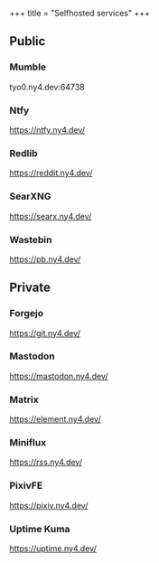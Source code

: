 +++
title = "Selfhosted services"
+++

## Public

### Mumble

tyo0.ny4.dev:64738

### Ntfy

https://ntfy.ny4.dev/

### Redlib

https://reddit.ny4.dev/

### SearXNG

https://searx.ny4.dev/

### Wastebin

https://pb.ny4.dev/

## Private

### Forgejo

https://git.ny4.dev/

### Mastodon

https://mastodon.ny4.dev/

### Matrix

https://element.ny4.dev/

### Miniflux

https://rss.ny4.dev/

### PixivFE

https://pixiv.ny4.dev/

### Uptime Kuma

https://uptime.ny4.dev/
